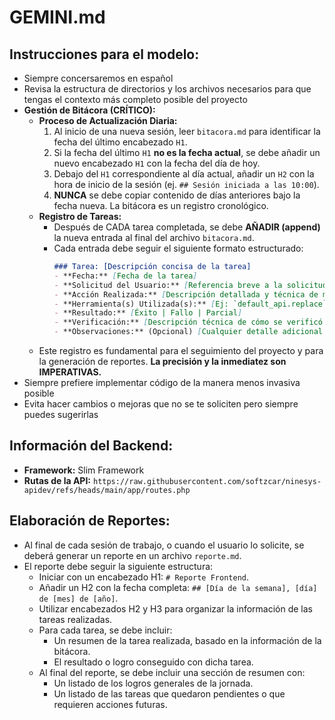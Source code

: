 # GEMINI.md

## Instrucciones para el modelo:

- Siempre concersaremos en español
- Revisa la estructura de directorios y los archivos necesarios para que tengas el contexto más completo posible del proyecto
- **Gestión de Bitácora (CRÍTICO):**
    - **Proceso de Actualización Diaria:**
        1. Al inicio de una nueva sesión, leer `bitacora.md` para identificar la fecha del último encabezado `H1`.
        2. Si la fecha del último `H1` **no es la fecha actual**, se debe añadir un nuevo encabezado `H1` con la fecha del día de hoy.
        3. Debajo del `H1` correspondiente al día actual, añadir un `H2` con la hora de inicio de la sesión (ej. `## Sesión iniciada a las 10:00`).
        4. **NUNCA** se debe copiar contenido de días anteriores bajo la fecha nueva. La bitácora es un registro cronológico.
    - **Registro de Tareas:**
        - Después de CADA tarea completada, se debe **AÑADIR (append)** la nueva entrada al final del archivo `bitacora.md`.
        - Cada entrada debe seguir el siguiente formato estructurado:
            ```markdown
            ### Tarea: [Descripción concisa de la tarea]
            - **Fecha:** [Fecha de la tarea]
            - **Solicitud del Usuario:** [Referencia breve a la solicitud]
            - **Acción Realizada:** [Descripción detallada y técnica de mi acción, incluyendo archivos afectados, funciones modificadas, comandos ejecutados, etc.]
            - **Herramienta(s) Utilizada(s):** [Ej: `default_api.replace`, `default_api.run_shell_command`]
            - **Resultado:** [Éxito | Fallo | Parcial]
            - **Verificación:** [Descripción técnica de cómo se verificó la tarea, incluyendo resultados de pruebas, salidas de comandos, comportamiento observado, etc. Ej: "El comando `replace` retornó éxito.", "La compilación de Nuxt se completó sin errores y el componente `X` se renderizó correctamente mostrando los datos `Y`.", "El endpoint `Z` devolvió los datos esperados con un `status 200` y la estructura `{'campo': 'valor'}`."]
            - **Observaciones:** (Opcional) [Cualquier detalle adicional relevante]
            ```
    - Este registro es fundamental para el seguimiento del proyecto y para la generación de reportes. **La precisión y la inmediatez son IMPERATIVAS.**
- Siempre prefiere implementar código de la manera menos invasiva posible
- Evita hacer cambios o mejoras que no se te soliciten pero siempre puedes sugerirlas

## Información del Backend:

- **Framework:** Slim Framework
- **Rutas de la API:** `https://raw.githubusercontent.com/softzcar/ninesys-apidev/refs/heads/main/app/routes.php`

## Elaboración de Reportes:

- Al final de cada sesión de trabajo, o cuando el usuario lo solicite, se deberá generar un reporte en un archivo `reporte.md`.
- El reporte debe seguir la siguiente estructura:
    - Iniciar con un encabezado H1: `# Reporte Frontend`.
    - Añadir un H2 con la fecha completa: `## [Día de la semana], [día] de [mes] de [año]`.
    - Utilizar encabezados H2 y H3 para organizar la información de las tareas realizadas.
    - Para cada tarea, se debe incluir:
        - Un resumen de la tarea realizada, basado en la información de la bitácora.
        - El resultado o logro conseguido con dicha tarea.
    - Al final del reporte, se debe incluir una sección de resumen con:
        - Un listado de los logros generales de la jornada.
        - Un listado de las tareas que quedaron pendientes o que requieren acciones futuras.